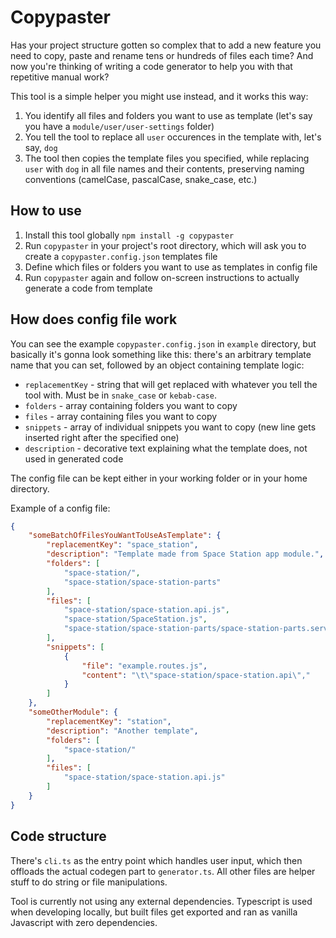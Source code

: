 # Copypaster

Has your project structure gotten so complex that to add a new feature you need to copy, paste and rename tens or hundreds of files each time? And now you're thinking of writing a code generator to help you with that repetitive manual work?  

This tool is a simple helper you might use instead, and it works this way:
1. You identify all files and folders you want to use as template (let's say you have a  `module/user/user-settings` folder)
2. You tell the tool to replace all `user` occurences in the template with, let's say, `dog`
3. The tool then copies the template files you specified, while replacing `user` with `dog` in all file names and their contents, preserving naming conventions (camelCase, pascalCase, snake_case, etc.)

## How to use

1. Install this tool globally `npm install -g copypaster`
2. Run `copypaster` in your project's root directory, which will ask you to create a `copypaster.config.json` templates file
3. Define which files or folders you want to use as templates in config file
3. Run `copypaster` again and follow on-screen instructions to actually generate a code from template

## How does config file work

You can see the example `copypaster.config.json` in `example` directory, but basically it's gonna look something like this: there's an arbitrary template name that you can set, followed by an object containing template logic:

- `replacementKey` - string that will get replaced with whatever you tell the tool with. Must be in `snake_case` or `kebab-case`.
- `folders` - array containing folders you want to copy
- `files` - array containing files you want to copy
- `snippets` - array of individual snippets you want to copy (new line gets inserted right after the specified one)
- `description` - decorative text explaining what the template does, not used in generated code

The config file can be kept either in your working folder or in your home directory.

Example of a config file: 

```json
{
    "someBatchOfFilesYouWantToUseAsTemplate": {
        "replacementKey": "space_station",
        "description": "Template made from Space Station app module.",
        "folders": [
            "space-station/",
            "space-station/space-station-parts"
        ],
        "files": [
            "space-station/space-station.api.js",
            "space-station/SpaceStation.js",
            "space-station/space-station-parts/space-station-parts.service.js"
        ],
        "snippets": [
            {
                "file": "example.routes.js",
                "content": "\t\"space-station/space-station.api\","
            }
        ]
    },
    "someOtherModule": {
        "replacementKey": "station",
        "description": "Another template",
        "folders": [
            "space-station/"
        ],
        "files": [
            "space-station/space-station.api.js"
        ]
    }
}
```

## Code structure

There's `cli.ts` as the entry point which handles user input, which then offloads the actual codegen part to `generator.ts`. All other files are helper stuff to do string or file manipulations.

Tool is currently not using any external dependencies. Typescript is used when developing locally, but built files get exported and ran as vanilla Javascript with zero dependencies.
